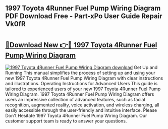 ## 1997 Toyota 4Runner Fuel Pump Wiring Diagram PDF Download Free - Part-xPo User Guide Repair Vk0fR

# <h2><a href="http://dfh5xxa.blite.top/?on=1997+Toyota+4Runner+Fuel+Pump+Wiring+Diagram">🔗Download New 👉🔴 1997 Toyota 4Runner Fuel Pump Wiring Diagram</a></h2>

[![1997 Toyota 4Runner Fuel Pump Wiring Diagram download](https://i.imgur.com/lujVjoI.png)](http://dfh5xxa.blite.top/?on=1997+Toyota+4Runner+Fuel+Pump+Wiring+Diagram)
Get Up and Running This manual simplifies the process of setting up and using your new 1997 Toyota 4Runner Fuel Pump Wiring Diagram with clear instructions and illustrations. Operating Instructions for Advanced Users This guide is tailored to experienced users of your new 1997 Toyota 4Runner Fuel Pump Wiring Diagram. 1997 Toyota 4Runner Fuel Pump Wiring Diagram offers users an impressive collection of advanced features, such as facial recognition, augmented reality, voice activation, and wireless charging, all easily accessible through the user-friendly and intuitive interface. Please Don't Hesitate 1997 Toyota 4Runner Fuel Pump Wiring Diagram. Our customer support team is ready to answer your questions.
